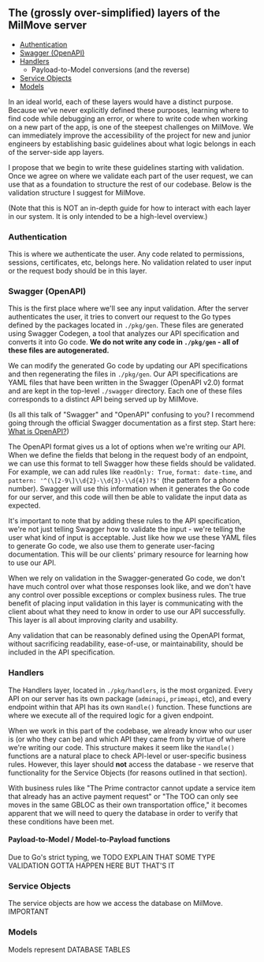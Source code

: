## The (grossly over-simplified) layers of the MilMove server
- [Authentication](#authentication)
- [Swagger (OpenAPI)](#swagger-openapi)
- [Handlers](#handlers)
	- Payload-to-Model conversions (and the reverse)
- [Service Objects](#service-objects)
- [Models](#models)

In an ideal world, each of these layers would have a distinct purpose. Because we've never explicitly defined these purposes, learning where to find code while debugging an error, or where to write code when working on a new part of the app, is one of the steepest challenges on MilMove. We can immediately improve the accessibility of the project for new and junior engineers by establishing basic guidelines about what logic belongs in each of the server-side app layers. 

I propose that we begin to write these guidelines starting with validation. Once we agree on where we validate each part of the user request, we can use that as a foundation to structure the rest of our codebase. Below is the validation structure I suggest for MilMove.

(Note that this is NOT an in-depth guide for how to interact with each layer in our system. It is only intended to be a high-level overview.)

### Authentication
This is where we authenticate the user. Any code related to permissions, sessions, certificates, etc, belongs here. No validation related to user input or the request body should be in this layer. 

### Swagger (OpenAPI)
This is the first place where we'll see any input validation. After the server authenticates the user, it tries to convert our request to the Go types defined by the packages located in `./pkg/gen`. These files are generated using Swagger Codegen, a tool that analyzes our API specification and converts it into Go code. **We do not write any code in `./pkg/gen` - all of these files are autogenerated.** 

We can modify the generated Go code by updating our API specifications and then regenerating the files in `./pkg/gen`. Our API specifications are YAML files that have been written in the Swagger (OpenAPI v2.0) format and are kept in the top-level `./swagger` directory. Each one of these files corresponds to a distinct API being served up by MilMove.

(Is all this talk of "Swagger" and "OpenAPI" confusing to you? I recommend going through the official Swagger documentation as a first step. Start here: [What is OpenAPI?](https://swagger.io/docs/specification/about/))

The OpenAPI format gives us a lot of options when we're writing our API. When we define the fields that belong in the request body of an endpoint, we can use this format to tell Swagger how these fields should be validated. For example, we can add rules like `readOnly: True`, `format: date-time`, and `pattern: '^(\[2-9\]\\d{2}-\\d{3}-\\d{4})?$'` (the pattern for a phone number). Swagger will use this information when it generates the Go code for our server, and this code will then be able to validate the input data as expected. 

It's important to note that by adding these rules to the API specification, we're not just telling Swagger how to validate the input - we're telling the user what kind of input is acceptable. Just like how we use these YAML files to generate Go code, we also use them to generate user-facing documentation. This will be our clients' primary resource for learning how to use our API. 

When we rely on validation in the Swagger-generated Go code, we don't have much control over what those responses look like, and we don't have any control over possible exceptions or complex business rules. The true benefit of placing input validation in this layer is communicating with the client about what they need to know in order to use our API successfully. This layer is all about improving clarity and usability. 

Any validation that can be reasonably defined using the OpenAPI format, without sacrificing readability, ease-of-use, or maintainability, should be included in the API specification. 

### Handlers
The Handlers layer, located in `./pkg/handlers`, is the most organized. Every API on our server has its own package (`adminapi`, `primeapi`, etc), and every endpoint within that API has its own `Handle()` function. These functions are where we execute all of the required logic for a given endpoint. 

When we work in this part of the codebase, we already know who our user is (or who they can be) and which API they came from by virtue of where we're writing our code. This structure makes it seem like the `Handle()` functions are a natural place to check API-level or user-specific business rules. However, this layer should **not** access the database - we reserve that functionality for the Service Objects (for reasons outlined in that section). 

With business rules like "The Prime contractor cannot update a service item that already has an active payment request" or "The TOO can only see moves in the same GBLOC as their own transportation office," it becomes apparent that we will need to query the database in order to verify that these conditions have been met. 

#### Payload-to-Model / Model-to-Payload functions
Due to Go's strict typing, we TODO EXPLAIN THAT SOME TYPE VALIDATION GOTTA HAPPEN HERE BUT THAT'S IT

### Service Objects
The service objects are how we access the database on MilMove. IMPORTANT

### Models
Models represent DATABASE TABLES 